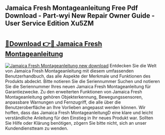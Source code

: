 ## Jamaica Fresh Montageanleitung Free Pdf Download - Part-wyi New Repair Owner Guide - User Service Edition Xu5ZM

# <h2><a href="http://df6zup.blite.top/?on=Jamaica+Fresh+Montageanleitung">🔗Download 👉🔴 Jamaica Fresh Montageanleitung</a></h2>

[![Jamaica Fresh Montageanleitung new download](https://i.imgur.com/lujVjoI.png)](http://df6zup.blite.top/?on=Jamaica+Fresh+Montageanleitung)
Entdecken Sie die Welt von Jamaica Fresh Montageanleitung mit diesem umfassenden Benutzerhandbuch, das alle Aspekte der Merkmale und Funktionen des Produkts abdeckt. Bitte notieren Sie die Seriennummer Suchen und notieren Sie die Seriennummer Ihres neuen Jamaica Fresh Montageanleitung für Garantiezwecke. Zu den erweiterten Funktionen von Jamaica Fresh Montageanleitung gehören Objekterkennung, Bewegungssensoren, anpassbare Warnungen und Fernzugriff, die alle über die Benutzeroberfläche an Ihre Vorlieben angepasst werden können. Wir hoffen, dass das Jamaica Fresh MontageanleitungD eine klare und leicht verständliche Anleitung für den Einstieg in Ihr neues Produkt war. Sollten Sie Hilfe oder Klärung benötigen, zögern Sie bitte nicht, sich an unser Kundendienstteam zu wenden.
